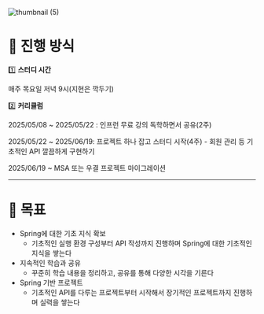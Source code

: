 ![thumbnail (5)](https://github.com/user-attachments/assets/8f07e80d-f6bf-4fef-ba13-929d9b65918f)

# 👥 진행 방식

1️⃣ **스터디 시간**

매주 목요일 저녁 9시(지현은 깍두기)

2️⃣ **커리큘럼**

2025/05/08 ~ 2025/05/22 : 인프런 무료 강의 독학하면서 공유(2주)

2025/05/22 ~ 2025/06/19: 프로젝트 하나 잡고 스터디 시작(4주) - 회원 관리 등 기초적인 API 깔끔하게 구현하기

2025/06/19 ~ MSA 또는 우결 프로젝트 마이그레이션

---

# 🌱 목표

- Spring에 대한 기초 지식 확보
    - 기초적인 실행 환경 구성부터 API 작성까지 진행하며 Spring에 대한 기초적인 지식을 쌓는다
- 지속적인 학습과 공유
    - 꾸준히 학습 내용을 정리하고, 공유를 통해 다양한 시각을 기른다
- Spring 기반 프로젝트
    - 기초적인 API를 다루는 프로젝트부터 시작해서 장기적인 프로젝트까지 진행하며 실력을 쌓는다